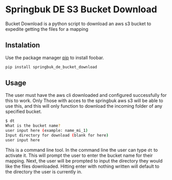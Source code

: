 # Springbuk DE S3 Bucket Download

Bucket Download is a python script to download an aws s3 bucket to expedite getting the files for a mapping

## Instalation

Use the package manager [pip](https://pip.pypa.io/en/stable/) to install foobar.

```bash
pip install springbuk_de_bucket_download
```

## Usage

The user must have the aws cli downloaded and configured successfully for this to work. 
Only Those with acces to the springbuk aws s3 will be able to use this, and this will only
function to download the incoming folder of any specified bucket.

```bash
$ dt
What is the bucket name?
user input here (example: name_mi_1)
Input directory for download (blank for here)
user input here
```

This is a command line tool. In the command line the user can type `dt` to activate it.
This will prompt the user to enter the bucket name for their mapping.
Next, the user will be prompted to input the directory they would like the files downloaded.
Hitting enter with nothing written will default to the directory the user is currently in.

